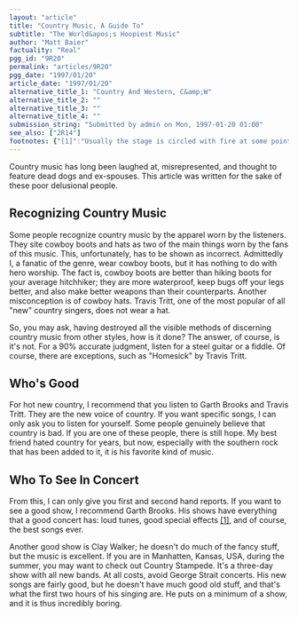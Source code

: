 ```yaml
---
layout: "article"
title: "Country Music, A Guide To"
subtitle: "The World&apos;s Hoopiest Music"
author: "Matt Baier"
factuality: "Real"
pgg_id: "9R20"
permalink: "articles/9R20"
pgg_date: "1997/01/20"
article_date: "1997/01/20"
alternative_title_1: "Country And Western, C&amp;W"
alternative_title_2: ""
alternative_title_3: ""
alternative_title_4: ""
submission_string: "Submitted by admin on Mon, 1997-01-20 01:00"
see_also: ["2R14"]
footnotes: {"[1]":"Usually the stage is circled with fire at some point in the show."}
---
```

<div>
<p>Country music has long been laughed at, misrepresented, and thought to feature dead dogs and ex-spouses. This article was written for the sake of these poor delusional people.</p>
<h2>Recognizing Country Music</h2>
<p>Some people recognize country music by the apparel worn by the listeners. They site cowboy boots and hats as two of the main things worn by the fans of this music. This, unfortunately, has to be shown as incorrect. Admittedly I, a fanatic of the genre, wear cowboy boots, but it has nothing to do with hero worship. The fact is, cowboy boots are better than hiking boots for your average hitchhiker; they are more waterproof, keep bugs off your legs better, and also make better weapons than their counterparts. Another misconception is of cowboy hats. Travis Tritt, one of the most popular of all "new" country singers, does not wear a hat.</p>
<p>So, you may ask, having destroyed all the visible methods of discerning country music from other styles, how is it done? The answer, of course, is it's not. For a 90% accurate judgment, listen for a steel guitar or a fiddle. Of course, there are exceptions, such as "Homesick" by Travis Tritt.</p>
<h2>Who's Good</h2>
<p>For hot new country, I recommend that you listen to Garth Brooks and Travis Tritt. They are the new voice of country. If you want specific songs, I can only ask you to listen for yourself. Some people genuinely believe that country is bad. If you are one of these people, there is still hope. My best friend hated country for years, but now, especially with the southern rock that has been added to it, it is his favorite kind of music.</p>
<h2>Who To See In Concert</h2>
<p>From this, I can only give you first and second hand reports. If you want to see a good show, I recommend Garth Brooks. His shows have everything that a good concert has: loud tunes, good special effects <a href="#footnotes.1" class="footnote-link">[1]</a>, and of course, the best songs ever.</p>
<p>Another good show is Clay Walker; he doesn't do much of the fancy stuff, but the music is excellent. If you are in Manhatten, Kansas, USA, during the summer, you may want to check out Country Stampede. It's a three-day show with all new bands. At all costs, avoid George Strait concerts. His new songs are fairly good, but he doesn't have much good old stuff, and that's what the first two hours of his singing are. He puts on a minimum of a show, and it is thus incredibly boring.</p>
</div>
